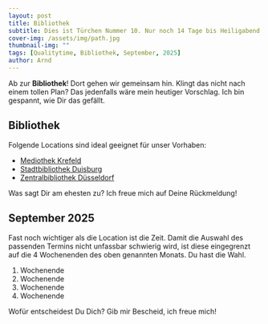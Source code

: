 ```yaml
---
layout: post
title: Bibliothek
subtitle: Dies ist Türchen Nummer 10. Nur noch 14 Tage bis Heiligabend!
cover-img: /assets/img/path.jpg
thumbnail-img: ""
tags: [Qualitytime, Bibliothek, September, 2025]
author: Arnd
---
```


Ab zur **Bibliothek**! Dort gehen wir gemeinsam hin. Klingt das nicht nach einem tollen Plan? Das jedenfalls wäre mein heutiger Vorschlag. Ich bin gespannt, wie Dir das gefällt.

## Bibliothek

Folgende Locations sind ideal geeignet für unser Vorhaben: 
* [Mediothek Krefeld](https://www.mediothek-krefeld.de/)
* [Stadtbibliothek Duisburg](https://www.duisburg.de/microsites/stadtbibliothek/index.php)
* [Zentralbibliothek Düsseldorf](https://www.duesseldorf.de/stadtbuechereien/standorte/zentralbibliothek)

Was sagt Dir am ehesten zu? Ich freue mich auf Deine Rückmeldung!

## September 2025

Fast noch wichtiger als die Location ist die Zeit. Damit die Auswahl des passenden Termins nicht unfassbar schwierig wird, ist diese eingegrenzt auf die 4 Wochenenden des oben genannten Monats. Du hast die Wahl. 

1. Wochenende 
2. Wochenende
3. Wochenende
4. Wochenende

Wofür entscheidest Du Dich? Gib mir Bescheid, ich freue mich!